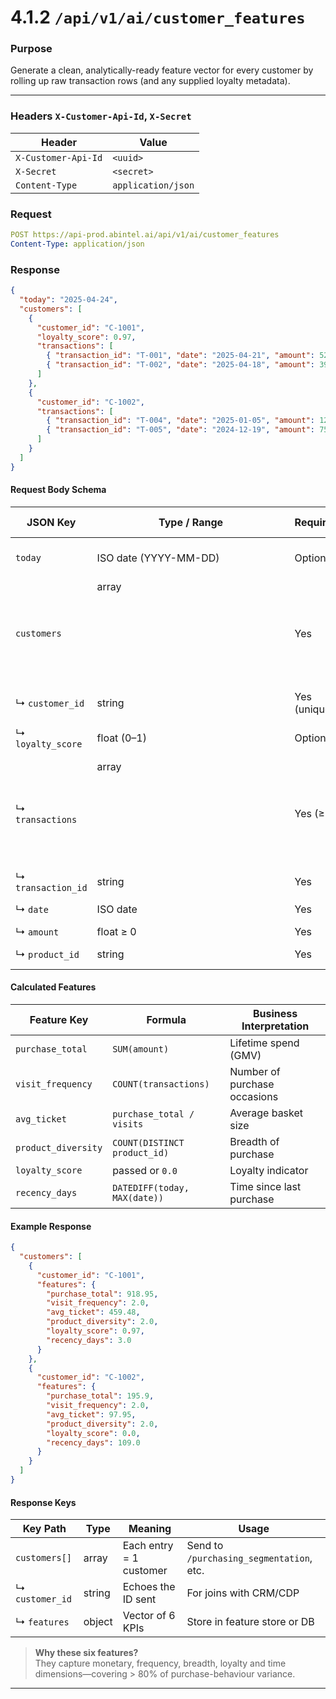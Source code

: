 # 4.1.2 `/api/v1/ai/customer_features`

### Purpose
Generate a clean, analytically-ready feature vector for every customer by rolling up raw transaction rows (and any supplied loyalty metadata).

---

### Headers `X-Customer-Api-Id`, `X-Secret`

| Header               | Value      |
|----------------------|------------|
| `X-Customer-Api-Id`  | `<uuid>`   |
| `X-Secret`           | `<secret>` |
| `Content-Type`       | `application/json` |

### Request

```yml
POST https://api-prod.abintel.ai/api/v1/ai/customer_features
Content-Type: application/json
```
### Response
```json
{
  "today": "2025-04-24",
  "customers": [
    {
      "customer_id": "C-1001",
      "loyalty_score": 0.97,
      "transactions": [
        { "transaction_id": "T-001", "date": "2025-04-21", "amount": 520.55, "product_id": "P-01" },
        { "transaction_id": "T-002", "date": "2025-04-18", "amount": 398.40, "product_id": "P-02" }
      ]
    },
    {
      "customer_id": "C-1002",
      "transactions": [
        { "transaction_id": "T-004", "date": "2025-01-05", "amount": 120.00, "product_id": "P-10" },
        { "transaction_id": "T-005", "date": "2024-12-19", "amount": 75.90,  "product_id": "P-11" }
      ]
    }
  ]
}
```

#### Request Body Schema

| JSON Key           | Type / Range          | Required     | Meaning                          | How to obtain / SQL formula                        |
|--------------------|----------------------|--------------|-----------------------------------|----------------------------------------------------|
| `today`            | ISO date (YYYY-MM-DD)| Optional     | Reference date for recency        | `CURRENT_DATE` or pipeline parameter               |
| `customers`        | array<object>        | Yes          | Customer snapshot list            | From daily ETL query                               |
| ↳ `customer_id`    | string               | Yes (unique) | CRM/ERP primary key               | `orders.customer_id`                               |
| ↳ `loyalty_score`  | float (0–1)          | Optional     | Precomputed loyalty or RFM score  | `points / max_points_cap` or `(z_R + z_F + z_M)/3` |
| ↳ `transactions`   | array<object>        | Yes (≥1)     | Raw transaction data              | Use 12–18 months of history                        |
| ↳ `transaction_id` | string               | Yes          | Order ID                          | `orders.order_id`                                  |
| ↳ `date`           | ISO date             | Yes          | Transaction date                  | `orders.order_date`                                |
| ↳ `amount`         | float ≥ 0            | Yes          | Order total                       | `orders.order_total`                               |
| ↳ `product_id`     | string               | Yes          | SKU or category ID                | `order_items.product_id`                           |

#### Calculated Features

| Feature Key         | Formula                      | Business Interpretation         |
|---------------------|-----------------------------|---------------------------------|
| `purchase_total`    | `SUM(amount)`                | Lifetime spend (GMV)            |
| `visit_frequency`   | `COUNT(transactions)`        | Number of purchase occasions    |
| `avg_ticket`        | `purchase_total / visits`    | Average basket size             |
| `product_diversity` | `COUNT(DISTINCT product_id)` | Breadth of purchase             |
| `loyalty_score`     | passed or `0.0`              | Loyalty indicator               |
| `recency_days`      | `DATEDIFF(today, MAX(date))` | Time since last purchase        |

#### Example Response
```json
{
  "customers": [
    {
      "customer_id": "C-1001",
      "features": {
        "purchase_total": 918.95,
        "visit_frequency": 2.0,
        "avg_ticket": 459.48,
        "product_diversity": 2.0,
        "loyalty_score": 0.97,
        "recency_days": 3.0
      }
    },
    {
      "customer_id": "C-1002",
      "features": {
        "purchase_total": 195.9,
        "visit_frequency": 2.0,
        "avg_ticket": 97.95,
        "product_diversity": 2.0,
        "loyalty_score": 0.0,
        "recency_days": 109.0
      }
    }
  ]
}
```

#### Response Keys

| Key Path        | Type   | Meaning                 | Usage                                   |
|-----------------|--------|-------------------------|-----------------------------------------|
| `customers[]`   | array  | Each entry = 1 customer | Send to `/purchasing_segmentation`, etc.|
| ↳ `customer_id` | string | Echoes the ID sent      | For joins with CRM/CDP                  |
| ↳ `features`    | object | Vector of 6 KPIs        | Store in feature store or DB            |

> **Why these six features?**  
> They capture monetary, frequency, breadth, loyalty and time dimensions—covering > 80% of purchase-behaviour variance.

---

